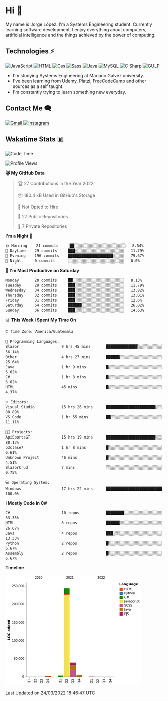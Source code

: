 
# Hi  👋

My name is Jorge López. I'm a Systems Engineering student. Currently learning software development. 
I enjoy everything about computers, artificial intelligence and the things achieved by the power of computing.

## Technologies ⚡
<p>
  <img alt="JavaScript" src="https://img.shields.io/badge/JavaScript-F7DF1E?logo=javascript&logoColor=white&style=for-the-badge" />
  <img alt="HTML" src="https://img.shields.io/badge/HTML-E34F26?logo=html5&logoColor=white&style=for-the-badge" />
  <img alt="Css" src="https://img.shields.io/badge/CSS-1572B6?logo=css3&logoColor=white&style=for-the-badge" />
  <img alt="Sass" src="https://img.shields.io/badge/Sass-CC6699?logo=sass&logoColor=white&style=for-the-badge" />
  <img alt="Java" src="https://img.shields.io/badge/java-1572B6?logo=java&logoColor=white&style=for-the-badge" />
  <img alt="MySQL" src="https://img.shields.io/badge/mysql-000?logo=mysql&logoColor=white&style=for-the-badge" />
  <img alt="C Sharp" src="https://img.shields.io/badge/C%23-239120?logo=c-sharp&logoColor=white&style=for-the-badge" />
  <img alt="GULP" src="https://img.shields.io/badge/gulp-FF0000?logo=gulp&logoColor=white&style=for-the-badge" />
</p>

- I'm studying Systems Engineering at Mariano Galvez university.
- I've been learning from Udemy, Platzi, FreeCodeCamp and other sources as a self taught.
- I'm constantly trying to learn something new everyday.

## Contact Me 🗨 

<p>
  <a href="mailto:jlopezgarciagt@gmail.com">
    <img alt="Gmail" src="https://img.shields.io/badge/gmail-FF0000?logo=gmail&logoColor=white&style=for-the-badge" />
  </a>
  <a href="https://www.instagram.com/jorge__ig__/">
    <img alt="Instagram" src="https://img.shields.io/badge/Instagram-E4405F?logo=instagram&logoColor=white&style=for-the-badge" />
  </a>
</p>

## Wakatime Stats 📊
<!--START_SECTION:waka-->
![Code Time](http://img.shields.io/badge/Code%20Time-52%20hrs%2057%20mins-blue)

![Profile Views](http://img.shields.io/badge/Profile%20Views-20-blue)

**🐱 My GitHub Data** 

> 🏆 27 Contributions in the Year 2022
 > 
> 📦 180.4 kB Used in GitHub's Storage 
 > 
> 🚫 Not Opted to Hire
 > 
> 📜 27 Public Repositories 
 > 
> 🔑 7 Private Repositories  
 > 
**I'm a Night 🦉** 

```text
🌞 Morning    21 commits     ██░░░░░░░░░░░░░░░░░░░░░░░   8.54% 
🌆 Daytime    29 commits     ███░░░░░░░░░░░░░░░░░░░░░░   11.79% 
🌃 Evening    196 commits    ████████████████████░░░░░   79.67% 
🌙 Night      0 commits      ░░░░░░░░░░░░░░░░░░░░░░░░░   0.0%

```
📅 **I'm Most Productive on Saturday** 

```text
Monday       20 commits     ██░░░░░░░░░░░░░░░░░░░░░░░   8.13% 
Tuesday      29 commits     ███░░░░░░░░░░░░░░░░░░░░░░   11.79% 
Wednesday    34 commits     ███░░░░░░░░░░░░░░░░░░░░░░   13.82% 
Thursday     32 commits     ███░░░░░░░░░░░░░░░░░░░░░░   13.01% 
Friday       31 commits     ███░░░░░░░░░░░░░░░░░░░░░░   12.6% 
Saturday     64 commits     ██████░░░░░░░░░░░░░░░░░░░   26.02% 
Sunday       36 commits     ███░░░░░░░░░░░░░░░░░░░░░░   14.63%

```


📊 **This Week I Spent My Time On** 

```text
⌚︎ Time Zone: America/Guatemala

💬 Programming Languages: 
Blazor                   9 hrs 45 mins       ██████████████░░░░░░░░░░░   56.14% 
Other                    4 hrs 27 mins       ██████░░░░░░░░░░░░░░░░░░░   25.64% 
Java                     1 hr 9 mins         █░░░░░░░░░░░░░░░░░░░░░░░░   6.62% 
C#                       1 hr 8 mins         █░░░░░░░░░░░░░░░░░░░░░░░░   6.62% 
HTML                     45 mins             █░░░░░░░░░░░░░░░░░░░░░░░░   4.37%

🔥 Editors: 
Visual Studio            15 hrs 26 mins      ██████████████████████░░░   88.89% 
VS Code                  1 hr 55 mins        ██░░░░░░░░░░░░░░░░░░░░░░░   11.11%

🐱‍💻 Projects: 
ApiSportsGT              15 hrs 19 mins      ██████████████████████░░░   88.13% 
p3clase7                 1 hr 8 mins         █░░░░░░░░░░░░░░░░░░░░░░░░   6.61% 
Unknown Project          46 mins             █░░░░░░░░░░░░░░░░░░░░░░░░   4.51% 
BlazorCrud               7 mins              ░░░░░░░░░░░░░░░░░░░░░░░░░   0.75%

💻 Operating System: 
Windows                  17 hrs 22 mins      █████████████████████████   100.0%

```

**I Mostly Code in C#** 

```text
C#                       10 repos            ████████░░░░░░░░░░░░░░░░░   33.33% 
HTML                     8 repos             ██████░░░░░░░░░░░░░░░░░░░   26.67% 
Java                     4 repos             ███░░░░░░░░░░░░░░░░░░░░░░   13.33% 
Python                   2 repos             █░░░░░░░░░░░░░░░░░░░░░░░░   6.67% 
Assembly                 2 repos             █░░░░░░░░░░░░░░░░░░░░░░░░   6.67%

```


**Timeline**

![Chart not found](https://raw.githubusercontent.com/he1ox/he1ox/main/charts/bar_graph.png) 


 Last Updated on 24/03/2022 18:46:47 UTC
<!--END_SECTION:waka-->

<!---
he1ox/he1ox is a ✨ special ✨ repository because its `README.md` (this file) appears on your GitHub profile.
You can click the Preview link to take a look at your changes.
--->
